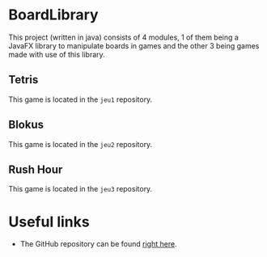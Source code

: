 # BoardLibrary

This project (written in java) consists of 4 modules, 1 of them being a JavaFX library to manipulate boards in games and the other 3 being games made with use of this library.

## Tetris

This game is located in the `jeu1` repository.

## Blokus

This game is located in the `jeu2` repository.

## Rush Hour

This game is located in the `jeu3` repository.

# Useful links

* The GitHub repository can be found [right here](https://github.com/pierreelliott/BoardLibrary).